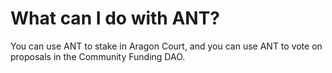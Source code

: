 # What can I do with ANT?

You can use ANT to stake in Aragon Court, and you can use ANT to vote on proposals in the Community Funding DAO.

